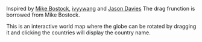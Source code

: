 Inspired by [Mike Bostock](https://bl.ocks.org/mbostock/7ea1dde508cec6d2d95306f92642bc42), [ivyywang](http://bl.ocks.org/ivyywang/7c94cb5a3accd9913263) and [Jason Davies](https://www.jasondavies.com/maps/rotate/)
The drag frunction is borrowed from Mike Bostock.

This is an interactive world map where the globe can be rotated by dragging it and clicking the countries will display the country name.
